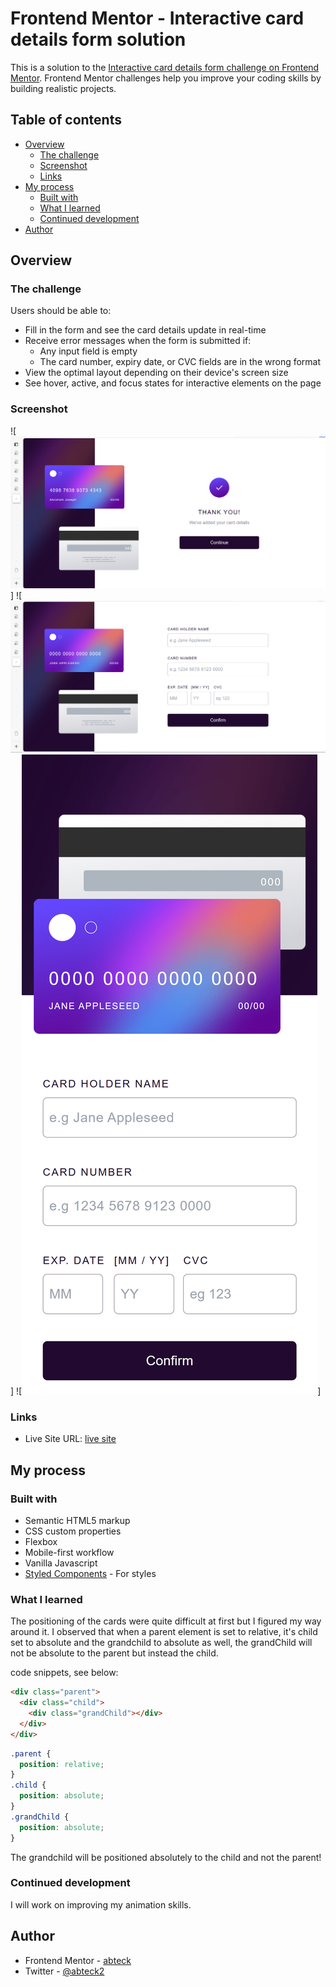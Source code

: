 # Frontend Mentor - Interactive card details form solution

This is a solution to the [Interactive card details form challenge on Frontend Mentor](https://www.frontendmentor.io/challenges/interactive-card-details-form-XpS8cKZDWw). Frontend Mentor challenges help you improve your coding skills by building realistic projects.

## Table of contents

- [Overview](#overview)
  - [The challenge](#the-challenge)
  - [Screenshot](#screenshot)
  - [Links](#links)
- [My process](#my-process)
  - [Built with](#built-with)
  - [What I learned](#what-i-learned)
  - [Continued development](#continued-development)
- [Author](#author)

## Overview

### The challenge

Users should be able to:

- Fill in the form and see the card details update in real-time
- Receive error messages when the form is submitted if:
  - Any input field is empty
  - The card number, expiry date, or CVC fields are in the wrong format
- View the optimal layout depending on their device's screen size
- See hover, active, and focus states for interactive elements on the page

### Screenshot

![<img src="./public/images/interactive-completed.png" alt="desktop-completed"/>]
![<img src="./public/images/interactive-desktop.png" alt="desktop-view"/>]
![<img src="./public/images/interactive-mobile-view.png" alt="mobile-view"/>]

### Links

- Live Site URL: [live site](https://your-live-site-url.com)

## My process

### Built with

- Semantic HTML5 markup
- CSS custom properties
- Flexbox
- Mobile-first workflow
- Vanilla Javascript
- [Styled Components](https://www.tailwindcss.com/) - For styles

### What I learned

The positioning of the cards were quite difficult at first but I figured my way around it. I observed that when a parent element is set to relative, it's child set to absolute and the grandchild to absolute as well, the grandChild will not be absolute to the parent but instead the child.

code snippets, see below:

```html
<div class="parent">
  <div class="child">
    <div class="grandChild"></div>
  </div>
</div>
```

```css
.parent {
  position: relative;
}
.child {
  position: absolute;
}
.grandChild {
  position: absolute;
}
```

The grandchild will be positioned absolutely to the child and not the parent!

### Continued development

I will work on improving my animation skills.

## Author

- Frontend Mentor - [abteck](https://www.frontendmentor.io/profile/abteck)
- Twitter - [@abteck2](https://www.twitter.com/abteck2)
